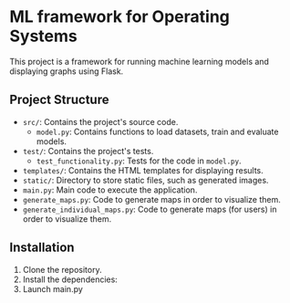 # ML framework for Operating Systems

This project is a framework for running machine learning models and displaying graphs using Flask.

## Project Structure

- `src/`: Contains the project's source code.
  - `model.py`: Contains functions to load datasets, train and evaluate models.
- `test/`: Contains the project's tests.
  - `test_functionality.py`: Tests for the code in `model.py`.
- `templates/`: Contains the HTML templates for displaying results.
- `static/`: Directory to store static files, such as generated images.
- `main.py`: Main code to execute the application.
- `generate_maps.py`: Code to generate maps in order to visualize them.
- `generate_individual_maps.py`: Code to generate maps (for users) in order to visualize them.

## Installation

1. Clone the repository.
2. Install the dependencies:
3. Launch main.py
